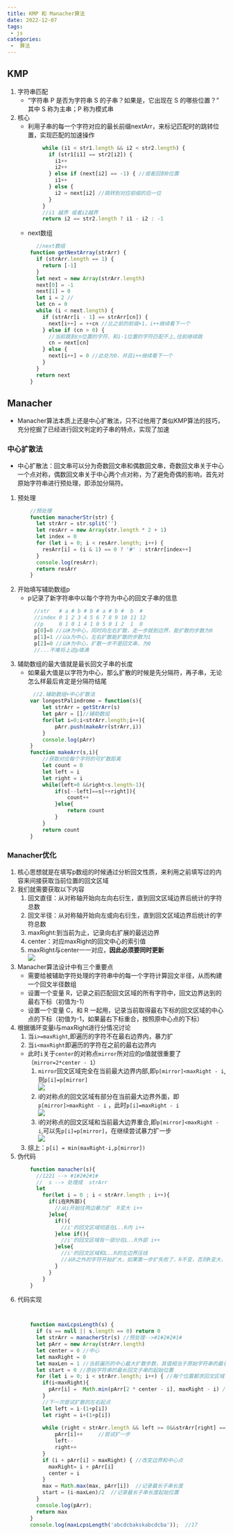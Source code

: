 ```yaml
---
title: KMP 和 Manacher算法
date: 2022-12-07
tags:
 - js
categories:
 -  算法
---     
```


##  KMP       
1. 字符串匹配   
    + “字符串 P 是否为字符串 S 的子串？如果是，它出现在 S 的哪些位置？” 其中 S 称为主串；P 称为模式串   
2. 核心   
    + 利用子串的每一个字符对应的最长前缀nextArr，来标记匹配时的跳转位置，实现匹配的加速操作        
    ```js     
            while (i1 < str1.length && i2 < str2.length) {
              if (str1[i1] == str2[i2]) {
                i1++
                i2++
              } else if (next[i2] == -1) { //或者回到0位置
                i1++
              } else {
                i2 = next[i2] //跳转到对应前缀的后一位
              }
            }
            //i1 越界 或者i2越界    
            return i2 == str2.length ? i1 - i2 : -1   
    ```       
    + next数组    
    ```js     
          //next数组    
        function getNextArray(strArr) {
          if (strArr.length == 1) {
            return [-1]
          }
          let next = new Array(strArr.length)
          next[0] = -1
          next[1] = 0
          let i = 2 //
          let cn = 0
          while (i < next.length) {
            if (strArr[i - 1] == strArr[cn]) {
              next[i++] = ++cn //比之前的前缀+1，i++继续看下一个
            } else if (cn > 0) {
              //当前跳到cn位置的字符，和i-1位置的字符匹配不上,往前继续跳
              cn = next[cn] 
            } else {
              next[i++] = 0 //此处为0，并且i++继续看下一个
            }
          }
          return next
        }  
    ```       

##  Manacher   
  + Manacher算法本质上还是中心扩散法，只不过他用了类似KMP算法的技巧，充分挖掘了已经进行回文判定的子串的特点，实现了加速   

### 中心扩散法
  +  中心扩散法：回文串可以分为奇数回文串和偶数回文串，奇数回文串关于中心一个点对称，偶数回文串关于中心两个点对称，为了避免奇偶的影响，首先对原始字符串进行预处理，即添加分隔符。       
  1. 预处理   
      ```js   
          //预处理
          function manacherStr(str) {
            let strArr = str.split('')
            let resArr = new Array(str.length * 2 + 1)
            let index = 0
            for (let i = 0; i < resArr.length; i++) {
              resArr[i] = (i & 1) == 0 ? '#' : strArr[index++]
            }
            console.log(resArr);
            return resArr
          }   
      ```       
  2. 开始填写辅助数组p    
      + p记录了新字符串中以每个字符为中心的回文子串的信息      
          ```js     
            //str   # a # b # b # a # b #  b  #
            //index 0 1 2 3 4 5 6 7 8 9 10 11 12    
            //p     0 1 0 1 4 1 0 5 0 1 2  1  0
            p[0]=0 //以#为中心，同时向左右扩散，走一步就到边界，能扩散的步数为0   
            p[1]=1 //以a为中心，左右扩散能扩散的步数为1   
            p[2]=0 //以#为中心，扩散一步不是回文串，为0
            //...不难将上述p填满    
          ```   
  3. 辅助数组的最大值就是最长回文子串的长度   
      + 如果最大值是以字符为中心，那么扩散的时候是先分隔符，再子串，无论怎么样最后肯定是分隔符结尾    
      ```js     
           //2.辅助数组+中心扩散法
          var longestPalindrome = function(s){
              let strArr = getStrArr(s)
              let pArr = []//辅助数组 
              for(let i=0;i<strArr.length;i++){
                  pArr.push(makeArr(strArr,i))
              }
              console.log(pArr)
          }
          function makeArr(s,i){
              //获取对应每个字符的可扩散距离
              let count = 0
              let left = i
              let right = i
              while(left>0 &&right<s.length-1){
                  if(s[--left]==s[++right]){
                      count++
                  }else{
                      return count
                  }
              }
              return count
          }
      ```    
###  Manacher优化   
1. 核心思想就是在填写p数组的时候通过分析回文性质，来利用之前填写过的内容来间接获取当前位置的回文区域      
2. 我们就需要获取以下内容     
    1. 回文直径：从对称轴开始向左向右衍生，直到回文区域边界后统计的字符总数        
    2. 回文半径：从对称轴开始向左或向右衍生，直到回文区域边界后统计的字符总数       
    3. maxRight:到当前为止，记录向右扩展的最远边界    
    4. center：对应maxRight的回文中心的索引值     
    5. maxRight与center一一对应，**因此必须要同时更新**             
  ![](./img/120701.png)       
3. Manacher算法设计中有三个重要点     
    + 需要给被辅助字符处理的字符串中的每一个字符计算回文半径，从而构建一个回文半径数组      
    + 设置一个变量 R，记录之前匹配回文区域的所有字符中，回文边界达到的最右下标（初值为-1）    
    + 设置一个变量 C，和 R 一起用，记录当前取得最右下标的回文区域的中心点的下标（初值为-1，如果最右下标重合，按照原中心点的下标）       
4. 根据循环变量i与maxRight进行分情况讨论   
    1. 当`i>=maxRight`,即遍历的字符不在最右边界内，暴力扩          
    2. 当`i<maxRight`即遍历的字符在之前的最右边界内   
      + 此时`i`关于`center`的对称点`mirror`所对应的p值就很重要了（`mirror=2*center - 1`）            
        1. `mirror`回文区域完全在当前最大边界内部,即`p[mirror]<maxRight - i`,则`p[i]=p[mirror]`       
        ![](./img/120702.png)   
        2. i的对称点的回文区域有部分在当前最大边界外面，即`p[mirror]>maxRight - i` ，此时`p[i]=maxRight - i`       
          ![](./img/120703.png)       
        3. i的对称点的回文区域和当前最大边界重合,即`p[mirror]<maxRight - i`,可以先`p[i]=p[mirror]`，在继续尝试暴力扩一步            
          ![](./img/120704.png)       
    3. 综上：`p[i] = min(maxRight-i,p[mirror])`     
5. 伪代码   
    ```js     
        function manacher(s){
          //1221 --> #1#2#2#1#    
          //  s --> 处理成  strArr    
          let     
            for(let i = 0 ; i < strArr.length ; i++){
              if(i在R外部){
                //从i开始往两边暴力扩  R变大 i++
              }else{
                if(){
                  //i'的回文区域彻底在L..R内 i++
                }else if(){
                  //i'的回文区域有一部分在L..R外部 i++
                }else{
                  //i'的回文区域和L..R的左边界压线  
                  //从R之外的字符开始扩大，如果第一步扩失败了，R不变，否则R变大，i++    
                }
              }
            }
        }  
    ```       
6. 代码实现   
    ```js   


        function maxLcpsLength(s) {
          if (s == null || s.length == 0) return 0
          let strArr = manacherStr(s) //预处理-->#1#2#2#1#   
          let pArr = new Array(strArr.length)
          let center = 0 //中心
          let maxRight = 0   
          let maxLen = 1 //当前遍历的中心最大扩散步数，其值相当于原始字符串的最长回文子串的长度   
          let start = 0 //原始字符串的最长回文子串的起始位置
          for (let i = 0; i < strArr.length; i++) { //每个位置都求回文区域
            if(i<maxRight){
              pArr[i] =  Math.min(pArr[2 * center - i], maxRight - i) //关键
            }
            //下一次尝试扩散的左右起点
            let left = i-(1+p[i])
            let right = i+(1+p[i])
            
            while (right < strArr.length && left >= 0&&strArr[right] == strArr[left]) {
                pArr[i]++     //尝试扩一步
                left--
                right++
            }
            if (i + pArr[i] > maxRight) { //改变边界和中心点
              maxRight= i + pArr[i]
              center = i
            }
            max = Math.max(max, pArr[i])  //记录最长子串长度
            start = (i-maxLen)/2  //记录最长子串长度起始位置
          }
          console.log(pArr);
          return max
        }
        console.log(maxLcpsLength('abcdcbakskabcdcba'));  //17
    ```   